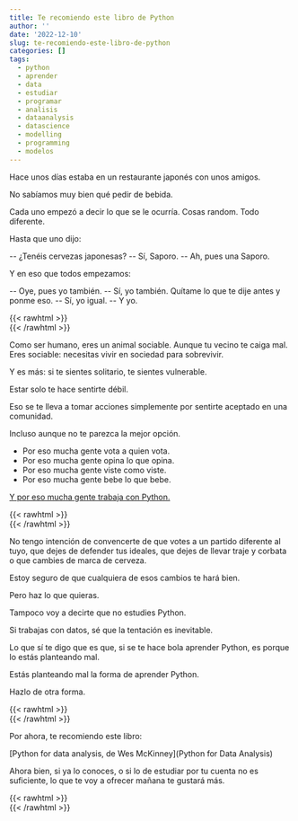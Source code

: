 ```yaml
---
title: Te recomiendo este libro de Python
author: ''
date: '2022-12-10'
slug: te-recomiendo-este-libro-de-python
categories: []
tags:
  - python
  - aprender
  - data
  - estudiar
  - programar
  - analisis
  - dataanalysis
  - datascience
  - modelling
  - programming
  - modelos
---
```




Hace unos días estaba en un restaurante japonés con unos amigos.

No sabíamos muy bien qué pedir de bebida.

Cada uno empezó a decir lo que se le ocurría. Cosas random. Todo diferente.

Hasta que uno dijo:

-- ¿Tenéis cervezas japonesas?
-- Sí, Saporo.
-- Ah, pues una Saporo.

Y en eso que todos empezamos:

-- Oye, pues yo también.
-- Sí, yo también. Quítame lo que te dije antes y ponme eso.
-- Sí, yo igual.
-- Y yo.

{{< rawhtml >}}
</br>
{{< /rawhtml >}}

Como ser humano, eres un animal sociable. Aunque tu vecino te caiga mal. Eres sociable: necesitas vivir en sociedad para sobrevivir.

Y es más: si te sientes solitario, te sientes vulnerable.

Estar solo te hace sentirte débil.

Eso se te lleva a tomar acciones simplemente por sentirte aceptado en una comunidad.

Incluso aunque no te parezca la mejor opción.

- Por eso mucha gente vota a quien vota.
- Por eso mucha gente opina lo que opina.
- Por eso mucha gente viste como viste.
- Por eso mucha gente bebe lo que bebe.

[Y por eso mucha gente trabaja con Python.](https://leonardohansa.com/post/como-programar-bien-3/)

{{< rawhtml >}}
</br>
{{< /rawhtml >}}


No tengo intención de convencerte de que votes a un partido diferente al tuyo, que dejes de defender tus ideales, que dejes de llevar traje y corbata o que cambies de marca de cerveza.

Estoy seguro de que cualquiera de esos cambios te hará bien.

Pero haz lo que quieras.

Tampoco voy a decirte que no estudies Python.

Si trabajas con datos, sé que la tentación es inevitable.

Lo que sí te digo que es que, si se te hace bola aprender Python, es porque lo estás planteando mal.

Estás planteando mal la forma de aprender Python.

Hazlo de otra forma.

{{< rawhtml >}}
</br>
{{< /rawhtml >}}

Por ahora, te recomiendo este libro: 

[Python for data analysis, de Wes McKinney](Python for Data Analysis)


Ahora bien, si ya lo conoces, o si lo de estudiar por tu cuenta no es suficiente, lo que te voy a ofrecer mañana te gustará más.

{{< rawhtml >}}
</br>
{{< /rawhtml >}}

